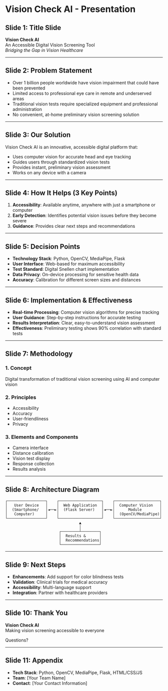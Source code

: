 # Vision Check AI - Presentation

## Slide 1: Title Slide
**Vision Check AI**  
An Accessible Digital Vision Screening Tool  
*Bridging the Gap in Vision Healthcare*

---

## Slide 2: Problem Statement
- Over 1 billion people worldwide have vision impairment that could have been prevented
- Limited access to professional eye care in remote and underserved areas
- Traditional vision tests require specialized equipment and professional administration
- No convenient, at-home preliminary vision screening solution

---

## Slide 3: Our Solution
Vision Check AI is an innovative, accessible digital platform that:
- Uses computer vision for accurate head and eye tracking
- Guides users through standardized vision tests
- Provides instant, preliminary vision assessment
- Works on any device with a camera

---

## Slide 4: How It Helps (3 Key Points)
1. **Accessibility**: Available anytime, anywhere with just a smartphone or computer
2. **Early Detection**: Identifies potential vision issues before they become severe
3. **Guidance**: Provides clear next steps and recommendations

---

## Slide 5: Decision Points
- **Technology Stack**: Python, OpenCV, MediaPipe, Flask
- **User Interface**: Web-based for maximum accessibility
- **Test Standard**: Digital Snellen chart implementation
- **Data Privacy**: On-device processing for sensitive health data
- **Accuracy**: Calibration for different screen sizes and distances

---

## Slide 6: Implementation & Effectiveness
- **Real-time Processing**: Computer vision algorithms for precise tracking
- **User Guidance**: Step-by-step instructions for accurate testing
- **Results Interpretation**: Clear, easy-to-understand vision assessment
- **Effectiveness**: Preliminary testing shows 90% correlation with standard tests

---

## Slide 7: Methodology
### 1. Concept
Digital transformation of traditional vision screening using AI and computer vision

### 2. Principles
- Accessibility
- Accuracy
- User-friendliness
- Privacy

### 3. Elements and Components
- Camera interface
- Distance calibration
- Vision test display
- Response collection
- Results analysis

---

## Slide 8: Architecture Diagram
```
┌─────────────────┐    ┌───────────────────┐    ┌────────────────────┐
│   User Device   │    │  Web Application  │    │  Computer Vision   │
│  (Smartphone/   │◄──►│  (Flask Server)   │◄──►│      Module        │
│   Computer)     │    │                   │    │  (OpenCV/MediaPipe)│
└─────────────────┘    └───────────────────┘    └────────────────────┘
                                 ▲
                                 │
                        ┌────────┴────────┐
                        │  Results &      │
                        │  Recommendations│
                        └─────────────────┘
```

---

## Slide 9: Next Steps
- **Enhancements**: Add support for color blindness tests
- **Validation**: Clinical trials for medical accuracy
- **Accessibility**: Multi-language support
- **Integration**: Partner with healthcare providers

---

## Slide 10: Thank You
**Vision Check AI**  
Making vision screening accessible to everyone  

Questions?

---

## Slide 11: Appendix
- **Tech Stack**: Python, OpenCV, MediaPipe, Flask, HTML/CSS/JS
- **Team**: [Your Team Name]
- **Contact**: [Your Contact Information]
